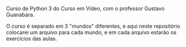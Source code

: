 Curso de Python 3 do Curso em Vídeo, com o professor Gustavo Guanabara.

O curso é separado em 3 "mundos" diferentes, e aqui neste repositório colocarei um arquivo para cada mundo, e em cada arquivo estarão os exercícios das aulas.
